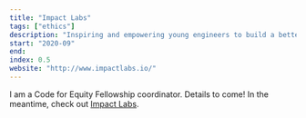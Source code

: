 ```yaml
---
title: "Impact Labs"
tags: ["ethics"]
description: "Inspiring and empowering young engineers to build a better world."
start: "2020-09"
end: 
index: 0.5
website: "http://www.impactlabs.io/"
---
```


I am a Code for Equity Fellowship coordinator. Details to come! In the meantime, check out <a href="https://www.impactlabs.io/fellowship">Impact Labs</a>.
